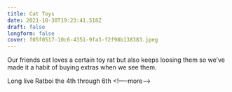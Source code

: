 ```yaml
---
title: Cat Toys
date: 2021-10-30T19:23:41.518Z
draft: false
longform: false
cover: f05f0517-10c6-4351-9fa3-f2f98b138383.jpeg
---
```

Our friends cat loves a certain toy rat but also keeps loosing them so we’ve made it a habit of buying extras when we see them.

Long live Ratboi the 4th through 6th
<!—-more—->